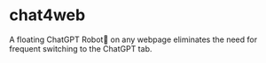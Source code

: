 # chat4web
A floating ChatGPT Robot🤖️ on any webpage eliminates the need for frequent switching to the ChatGPT tab.
